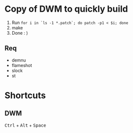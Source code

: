# Copy of DWM to quickly build

1. Run ```for i in `ls -1 *.patch`; do patch -p1 < $i; done```
2. make
3. Done : )

## Req

* demnu
* flameshot
* slock
* st

# Shortcuts
## DWM
<kbd>Ctrl</kbd> + <kbd>Alt</kbd> + <kbd>Space</kbd>
